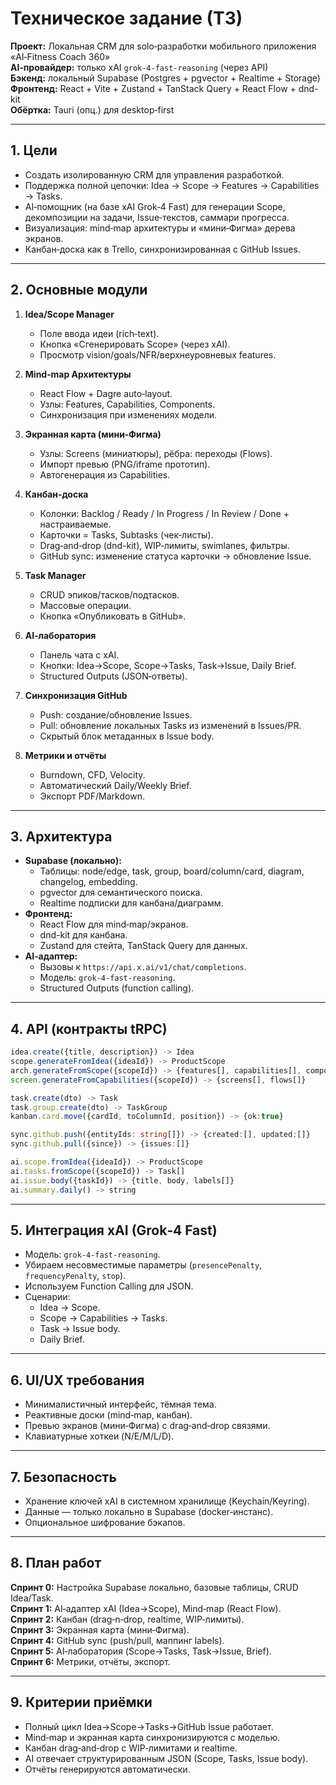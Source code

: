 # Техническое задание (ТЗ)

**Проект:** Локальная CRM для solo‑разработки мобильного приложения «AI‑Fitness Coach 360»\
**AI‑провайдер:** только xAI `grok-4-fast-reasoning` (через API)\
**Бэкенд:** локальный Supabase (Postgres + pgvector + Realtime + Storage)\
**Фронтенд:** React + Vite + Zustand + TanStack Query + React Flow + dnd-kit\
**Обёртка:** Tauri (опц.) для desktop‑first

---

## 1. Цели

- Создать изолированную CRM для управления разработкой.
- Поддержка полной цепочки: Idea → Scope → Features → Capabilities → Tasks.
- AI‑помощник (на базе xAI Grok‑4 Fast) для генерации Scope, декомпозиции на задачи, Issue‑текстов, саммари прогресса.
- Визуализация: mind‑map архитектуры и «мини‑Фигма» дерева экранов.
- Канбан‑доска как в Trello, синхронизированная с GitHub Issues.

---

## 2. Основные модули

1. **Idea/Scope Manager**

   - Поле ввода идеи (rich‑text).
   - Кнопка «Сгенерировать Scope» (через xAI).
   - Просмотр vision/goals/NFR/верхнеуровневых features.

2. **Mind‑map Архитектуры**

   - React Flow + Dagre auto‑layout.
   - Узлы: Features, Capabilities, Components.
   - Синхронизация при изменениях модели.

3. **Экранная карта (мини‑Фигма)**

   - Узлы: Screens (миниатюры), рёбра: переходы (Flows).
   - Импорт превью (PNG/iframe прототип).
   - Автогенерация из Capabilities.

4. **Канбан‑доска**

   - Колонки: Backlog / Ready / In Progress / In Review / Done + настраиваемые.
   - Карточки = Tasks, Subtasks (чек‑листы).
   - Drag‑and‑drop (dnd-kit), WIP‑лимиты, swimlanes, фильтры.
   - GitHub sync: изменение статуса карточки → обновление Issue.

5. **Task Manager**

   - CRUD эпиков/тасков/подтасков.
   - Массовые операции.
   - Кнопка «Опубликовать в GitHub».

6. **AI‑лаборатория**

   - Панель чата с xAI.
   - Кнопки: Idea→Scope, Scope→Tasks, Task→Issue, Daily Brief.
   - Structured Outputs (JSON‑ответы).

7. **Синхронизация GitHub**

   - Push: создание/обновление Issues.
   - Pull: обновление локальных Tasks из изменений в Issues/PR.
   - Скрытый блок метаданных в Issue body.

8. **Метрики и отчёты**

   - Burndown, CFD, Velocity.
   - Автоматический Daily/Weekly Brief.
   - Экспорт PDF/Markdown.

---

## 3. Архитектура

- **Supabase (локально):**
  - Таблицы: node/edge, task, group, board/column/card, diagram, changelog, embedding.
  - pgvector для семантического поиска.
  - Realtime подписки для канбана/диаграмм.
- **Фронтенд:**
  - React Flow для mind‑map/экранов.
  - dnd-kit для канбана.
  - Zustand для стейта, TanStack Query для данных.
- **AI‑адаптер:**
  - Вызовы к `https://api.x.ai/v1/chat/completions`.
  - Модель: `grok-4-fast-reasoning`.
  - Structured Outputs (function calling).

---

## 4. API (контракты tRPC)

```ts
idea.create({title, description}) -> Idea
scope.generateFromIdea({ideaId}) -> ProductScope
arch.generateFromScope({scopeId}) -> {features[], capabilities[], components[]}
screen.generateFromCapabilities({scopeId}) -> {screens[], flows[]}

task.create(dto) -> Task
task.group.create(dto) -> TaskGroup
kanban.card.move({cardId, toColumnId, position}) -> {ok:true}

sync.github.push({entityIds: string[]}) -> {created:[], updated:[]}
sync.github.pull({since}) -> {issues:[]}

ai.scope.fromIdea({ideaId}) -> ProductScope
ai.tasks.fromScope({scopeId}) -> Task[]
ai.issue.body({taskId}) -> {title, body, labels[]}
ai.summary.daily() -> string
```

---

## 5. Интеграция xAI (Grok‑4 Fast)

- Модель: `grok-4-fast-reasoning`.
- Убираем несовместимые параметры (`presencePenalty`, `frequencyPenalty`, `stop`).
- Используем Function Calling для JSON.
- Сценарии:
  - Idea → Scope.
  - Scope → Capabilities → Tasks.
  - Task → Issue body.
  - Daily Brief.

---

## 6. UI/UX требования

- Минималистичный интерфейс, тёмная тема.
- Реактивные доски (mind‑map, канбан).
- Превью экранов (мини‑Фигма) с drag‑and‑drop связями.
- Клавиатурные хоткеи (N/E/M/L/D).

---

## 7. Безопасность

- Хранение ключей xAI в системном хранилище (Keychain/Keyring).
- Данные — только локально в Supabase (docker‑инстанс).
- Опциональное шифрование бэкапов.

---

## 8. План работ

**Спринт 0:** Настройка Supabase локально, базовые таблицы, CRUD Idea/Task.\
**Спринт 1:** AI‑адаптер xAI (Idea→Scope), Mind‑map (React Flow).\
**Спринт 2:** Канбан (drag‑n‑drop, realtime, WIP‑лимиты).\
**Спринт 3:** Экранная карта (мини‑Фигма).\
**Спринт 4:** GitHub sync (push/pull, маппинг labels).\
**Спринт 5:** AI‑лаборатория (Scope→Tasks, Task→Issue, Brief).\
**Спринт 6:** Метрики, отчёты, экспорт.

---

## 9. Критерии приёмки

- Полный цикл Idea→Scope→Tasks→GitHub Issue работает.
- Mind‑map и экранная карта синхронизируются с моделью.
- Канбан drag‑and‑drop с WIP‑лимитами и realtime.
- AI отвечает структурированным JSON (Scope, Tasks, Issue body).
- Отчёты генерируются автоматически.

